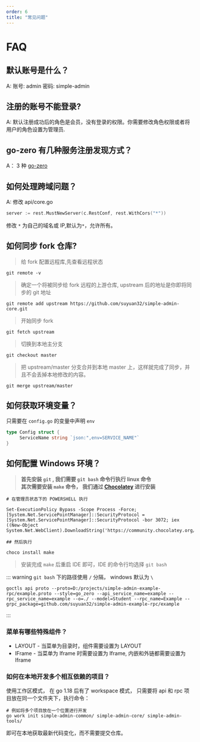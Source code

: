 ```yaml
---
order: 6
title: "常见问题"
---
```


# FAQ

## 默认账号是什么？

A: 账号: admin 密码: simple-admin

## 注册的账号不能登录?

A: 默认注册成功后的角色是会员，没有登录的权限。你需要修改角色权限或者将用户的角色设置为管理员.

## go-zero 有几种服务注册发现方式？

A： 3 种 [go-zero](https://mp.weixin.qq.com/s/-WaWJaM_ePEQOf7ExNJe7w)

## 如何处理跨域问题？

A: 修改 api/core.go

```go
server := rest.MustNewServer(c.RestConf, rest.WithCors("*"))
```

修改 `*` 为自己的域名或 IP,默认为`*`，允许所有。

## 如何同步 fork 仓库?

> 给 fork 配置远程库,先查看远程状态

```shell
git remote -v
```

> 确定一个将被同步给 fork 远程的上游仓库, upstream 后的地址是你即将同步的 git 地址

```shell
git remote add upstream https://github.com/suyuan32/simple-admin-core.git
```

> 开始同步 fork

```shell
git fetch upstream
```

> 切换到本地主分支

```shell
git checkout master
```

> 把 upstream/master 分支合并到本地 master 上，这样就完成了同步，并且不会丢掉本地修改的内容。

```shell
git merge upstream/master
```

## 如何获取环境变量？

只需要在 `config.go` 的变量中声明 `env`

```go
type Config struct {
     ServiceName string `json:",env=SERVICE_NAME"`
}
```

## 如何配置 Windows 环境？

> **首先安装 `git` , 我们需要 `git bash` 命令行执行 linux 命令** \
> **其次需要安装 `make` 命令， 我们通过 [Chocolatey](https://chocolatey.org/install#individual) 进行安装**

```shell
# 在管理员状态下的 POWERSHELL 执行

Set-ExecutionPolicy Bypass -Scope Process -Force; [System.Net.ServicePointManager]::SecurityProtocol = [System.Net.ServicePointManager]::SecurityProtocol -bor 3072; iex ((New-Object System.Net.WebClient).DownloadString('https://community.chocolatey.org/install.ps1'))

## 然后执行

choco install make
```

> 安装完成 `make` 后重启 IDE 即可，IDE 的命令行均选择 `git bash`

::: warning
`git bash` 下的路径使用 `/` 分隔， windows 默认为 `\`

```shell
goctls api proto --proto=D:/projects/simple-admin-example-rpc/example.proto --style=go_zero --api_service_name=example --rpc_service_name=example --o=./ --model=Student --rpc_name=Example --grpc_package=github.com/suyuan32/simple-admin-example-rpc/example
```

:::

### 菜单有哪些特殊组件？

- LAYOUT - 当菜单为目录时，组件需要设置为 LAYOUT
- IFrame - 当菜单为 Iframe 时需要设置为 Iframe, 内嵌和外链都需要设置为 Iframe

### 如何在本地开发多个相互依赖的项目？

使用工作区模式， 在 go 1.18 后有了 workspace 模式， 只需要将 api 和 rpc 项目放在同一个文件夹下，执行命令：

```shell
# 例如将多个项目放在一个位置进行开发
go work init simple-admin-common/ simple-admin-core/ simple-admin-tools/
```

即可在本地获取最新代码变化，而不需要提交仓库。
